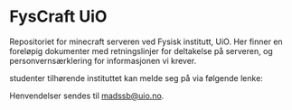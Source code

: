 # FysCraft UiO 
Repositoriet for minecraft serveren ved Fysisk institutt, UiO. Her finner en foreløpig dokumenter med retningslinjer for deltakelse på serveren, og personvernsærklering for informasjonen vi krever.

studenter tilhørende instituttet kan melde seg på via følgende lenke: 

Henvendelser sendes til madssb@uio.no.